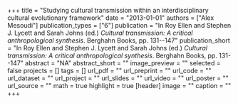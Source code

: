 +++
title = "Studying cultural transmission within an interdisciplinary cultural evolutionary framework"
date = "2013-01-01"
authors = ["Alex Mesoudi"]
publication_types = ["6"]
publication = "In Roy Ellen and Stephen J. Lycett and Sarah Johns (ed.) _Cultural transmission: A critical anthropological synthesis_. Berghahn Books, pp. 131--147"
publication_short = "In Roy Ellen and Stephen J. Lycett and Sarah Johns (ed.) _Cultural transmission: A critical anthropological synthesis_. Berghahn Books, pp. 131--147"
abstract = "NA"
abstract_short = ""
image_preview = ""
selected = false
projects = []
tags = []
url_pdf = ""
url_preprint = ""
url_code = ""
url_dataset = ""
url_project = ""
url_slides = ""
url_video = ""
url_poster = ""
url_source = ""
math = true
highlight = true
[header]
image = ""
caption = ""
+++
